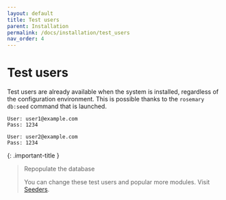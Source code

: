 ```yaml
---
layout: default
title: Test users
parent: Installation
permalink: /docs/installation/test_users
nav_order: 4
---
```


# Test users

Test users are already available when the system is installed, regardless of the configuration environment. This is possible thanks to the `rosemary db:seed` command that is launched.

```
User: user1@example.com
Pass: 1234
```

```
User: user2@example.com
Pass: 1234
```

{: .important-title }
> <i class="fa-solid fa-database"></i> Repopulate the database
>
> You can change these test users and popular more modules. Visit [Seeders]({{site.baseurl}}/docs/rosemary/managing_database/seeders).
